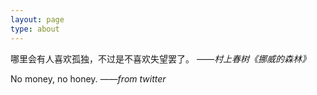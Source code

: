 ```yaml
---
layout: page
type: about
---
```






哪里会有人喜欢孤独，不过是不喜欢失望罢了。    *——村上春树《挪威的森林》*

No money, no honey.      *——from twitter* 
